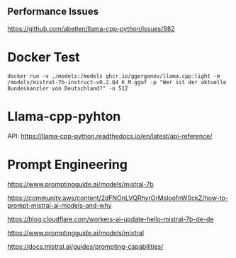 
## Performance Issues

https://github.com/abetlen/llama-cpp-python/issues/982



# Docker Test

    docker run -v ./models:/models ghcr.io/ggerganov/llama.cpp:light -m /models/mistral-7b-instruct-v0.2.Q4_K_M.gguf -p "Wer ist der aktuelle Bundeskanzler von Deutschland?" -n 512


# Llama-cpp-pyhton

API: 
https://llama-cpp-python.readthedocs.io/en/latest/api-reference/


# Prompt Engineering 

https://www.promptingguide.ai/models/mistral-7b

https://community.aws/content/2dFNOnLVQRhyrOrMsloofnW0ckZ/how-to-prompt-mistral-ai-models-and-why

https://blog.cloudflare.com/workers-ai-update-hello-mistral-7b-de-de

https://www.promptingguide.ai/models/mixtral

https://docs.mistral.ai/guides/prompting-capabilities/